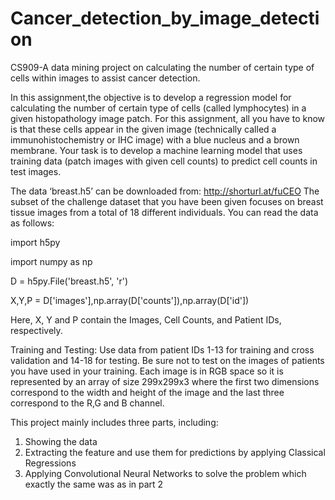 # Cancer_detection_by_image_detection
CS909-A data mining project on calculating the number of certain type of cells within images to assist cancer detection.


In this assignment,the objective is to develop a regression model for calculating the number of certain type of cells
(called lymphocytes) in a given histopathology image patch. For this assignment, all you have to
know is that these cells appear in the given image (technically called a immunohistochemistry or IHC
image) with a blue nucleus and a brown membrane. Your task is to develop a machine learning
model that uses training data (patch images with given cell counts) to predict cell counts in test
images.


The data ‘breast.h5’ can be downloaded from: http://shorturl.at/fuCEO
The subset of the challenge dataset that you have been given focuses on breast tissue images from a
total of 18 different individuals. You can read the data as follows:


import h5py

import numpy as np

D = h5py.File('breast.h5', 'r')

X,Y,P = D['images'],np.array(D['counts']),np.array(D['id'])


Here, X, Y and P contain the Images, Cell Counts, and Patient IDs, respectively.

Training and Testing: Use data from patient IDs 1-13 for training and cross validation and 14-18 for
testing. Be sure not to test on the images of patients you have used in your training. Each image is in
RGB space so it is represented by an array of size 299x299x3 where the first two dimensions
correspond to the width and height of the image and the last three correspond to the R,G and B
channel.

This project mainly includes three parts, including:

1. Showing the data
2. Extracting the feature and use them for predictions by applying Classical Regressions
3. Applying Convolutional Neural Networks to solve the problem which exactly the same was as in part 2



